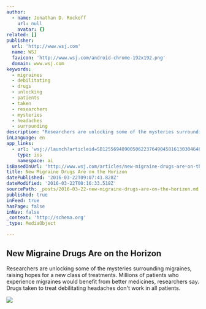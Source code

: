 ```yaml
---
author:
  - name: Jonathan D. Rockoff
    url: null
    avatar: {}
related: []
publisher:
  url: 'http://www.wsj.com'
  name: WSJ
  favicon: 'http://www.wsj.com/android-chrome-192x192.png'
  domain: www.wsj.com
keywords:
  - migraines
  - debilitating
  - drugs
  - unlocking
  - patients
  - taken
  - researchers
  - mysteries
  - headaches
  - surrounding
description: "Researchers are unlocking some of the mysteries surrounding migraines, raising hopes for a new class of treatments. Millions of patients who experience migraines would benefit from better medicines, researchers say. Drugs taken to treat debilitating headaches don't work in all patients."
inLanguage: en
app_links:
  - url: 'wsj://launch?articleid=SB12556940900506223764904581613030464864192&headline=New%20drugs%20for%20migraines%20work%20by%20inhibiting%20CGRP%2C%20a%20chemical%20involved%20in%20pain-signaling.&weburl=http://www.wsj.com/articles/SB12556940900506223764904581613030464864192'
    type: ios
    namespace: ai
isBasedOnUrl: 'http://www.wsj.com/articles/new-migraine-drugs-are-on-the-horizon-1458580246'
title: New Migraine Drugs Are on the Horizon
datePublished: '2016-03-22T09:07:41.828Z'
dateModified: '2016-03-22T00:16:33.518Z'
sourcePath: _posts/2016-03-22-new-migraine-drugs-are-on-the-horizon.md
published: true
inFeed: true
hasPage: false
inNav: false
_context: 'http://schema.org'
_type: MediaObject

---
```

<article style=""><h1>New Migraine Drugs Are on the Horizon</h1><p>Researchers are unlocking some of the mysteries surrounding migraines, raising hopes for a new class of treatments. Millions of patients who experience migraines would benefit from better medicines, researchers say. Drugs taken to treat debilitating headaches don't work in all patients.</p><img src="http://si.wsj.net/public/resources/images/BN-ND859_migrai_G_20160318143215.jpg" /></article>
